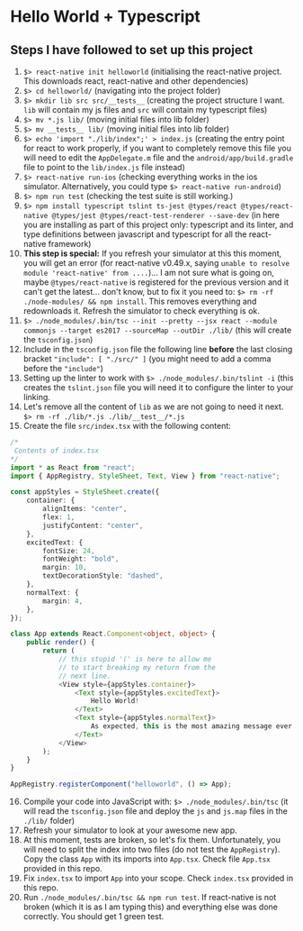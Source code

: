 # Hello World + Typescript

## Steps I have followed to set up this project

1. `$> react-native init helloworld` (initialising the react-native project. This downloads react, react-native and other dependencies)
1. `$> cd helloworld/` (navigating into the project folder)
1. `$> mkdir lib src src/__tests__` (creating the project structure I want. `lib` will contain my js files and `src` will contain my typescript files)
1. `$> mv *.js lib/` (moving initial files into lib folder)
1. `$> mv __tests__ lib/` (moving initial files into lib folder)
1. `$> echo 'import "./lib/index";' > index.js` (creating the entry point for react to work properly, if you want to completely remove this file you will need to edit the `AppDelegate.m` file and the `android/app/build.gradle` file to point to the `lib/index.js` file instead)
1. `$> react-native run-ios` (checking everything works in the ios simulator. Alternatively, you could type `$> react-native run-android`)
1. `$> npm run test` (checking the test suite is still working.)
1. `$> npm install typescript tslint ts-jest @types/react @types/react-native @types/jest @types/react-test-renderer --save-dev` (in here you are installing as part of this project only: typescript and its linter, and type definitions between javascript and typescript for all the react-native framework)
1. **This step is special:** If you refresh your simulator at this this moment, you will get an error (for react-native v0.49.x, saying `unable to resolve module 'react-native' from ....`)... I am not sure what is going on, maybe `@types/react-native` is registered for the previous version and it can't get the latest... don't know, but to fix it you need to: `$> rm -rf ./node-modules/ && npm install`. This removes everything and redownloads it. Refresh the simulator to check everything is ok.
1. `$> ./node_modules/.bin/tsc --init --pretty --jsx react --module commonjs --target es2017 --sourceMap --outDir ./lib/` (this will create the `tsconfig.json`)
1. Include in the `tsconfig.json` file the following line **before** the last closing bracket `"include": [ "./src/" ]` (you might need to add a comma before the `"include"`)
1. Setting up the linter to work with `$> ./node_modules/.bin/tslint -i` (this creates the `tslint.json` file you will need it to configure the linter to your linking.
1. Let's remove all the content of `lib` as we are not going to need it next. `$> rm -rf ./lib/*.js ./lib/__test__/*.js`
1. Create the file `src/index.tsx` with the following content:

```typescript
/*
 Contents of index.tsx
*/
import * as React from "react";
import { AppRegistry, StyleSheet, Text, View } from "react-native";

const appStyles = StyleSheet.create({
    container: {
        alignItems: "center",
        flex: 1,
        justifyContent: "center",
    },
    excitedText: {
        fontSize: 24,
        fontWeight: "bold",
        margin: 10,
        textDecorationStyle: "dashed",
    },
    normalText: {
        margin: 4,
    },
});

class App extends React.Component<object, object> {
    public render() {
        return (
            // this stupid '(' is here to allow me
            // to start breaking my return from the
            // next line.
            <View style={appStyles.container}>
                <Text style={appStyles.excitedText}>
                    Hello World!
                </Text>
                <Text style={appStyles.normalText}>
                    As expected, this is the most amazing message ever!
                </Text>
            </View>
        );
    }
}

AppRegistry.registerComponent("helloworld", () => App);

```

16. Compile your code into JavaScript with: `$> ./node_modules/.bin/tsc` (it will read the `tsconfig.json` file and deploy the `js` and `js.map` files in the `./lib/` folder)
1. Refresh your simulator to look at your awesome new app.
1. At this moment, tests are broken, so let's fix them. Unfortunately, you will need to split the index into two files (do not test the `AppRegistry`). Copy the class `App` with its imports into `App.tsx`. Check file `App.tsx` provided in this repo.
1. Fix `index.tsx` to import `App` into your scope. Check `index.tsx` provided in this repo.
1. Run `./node_modules/.bin/tsc && npm run test`. If react-native is not broken (which it is as I am typing this) and everything else was done correctly. You should get 1 green test.